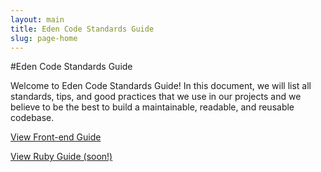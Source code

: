 ```yaml
---
layout: main
title: Eden Code Standards Guide
slug: page-home
---
```


#Eden Code Standards Guide

Welcome to Eden Code Standards Guide! In this document, we will list all
standards, tips, and good practices that we use in our projects and we
believe to be the best to build a maintainable, readable, and reusable
codebase.

<p class="guide-link"><a href="front_end.html" class="primary-bt">View Front-end Guide</a></p>

<p class="guide-link"><a href="#" class="primary-bt disabled">View Ruby Guide (soon!)</a></p>